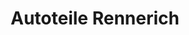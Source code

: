 ---
title: "Autoteile Rennerich"
url: /schloss-holte-stukenbrock/autoteile-rennerich/
shop: Autoteile
---